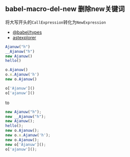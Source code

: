 ## babel-macro-del-new 删除new关键词

将大写开头的`CallExpression`转化为`NewExpression`

- [@babel/types](https://babeljs.io/docs/en/babel-types)
- [astexplorer](https://astexplorer.net/)


```js
Ajanuw("h")
__Ajanuw("h")
new Ajanuw()
hello()

o.Ajanuw()
o.x.Ajanuw('h')
new o.Ajanuw()

o['Ajanuw']()
o['ajanuw']()
```
to
```js
new Ajanuw("h");
new __Ajanuw("h");
new Ajanuw();
hello();
new o.Ajanuw();
new o.x.Ajanuw('h');
new o.Ajanuw();
new o['Ajanuw']();
o['ajanuw']();
```
